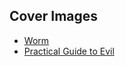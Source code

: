 ## Cover Images

- [Worm](https://images-wixmp-ed30a86b8c4ca887773594c2.wixmp.com/f/90aa73d7-97c3-4edf-ad47-165a24891ae1/d8ivj4b-dabe3327-307b-43a7-8823-1dca4186e6f3.png/v1/fill/w_1024,h_1536,q_80,strp/worm_cover_by_cactusfantastico_d8ivj4b-fullview.jpg?token=eyJ0eXAiOiJKV1QiLCJhbGciOiJIUzI1NiJ9.eyJzdWIiOiJ1cm46YXBwOjdlMGQxODg5ODIyNjQzNzNhNWYwZDQxNWVhMGQyNmUwIiwiaXNzIjoidXJuOmFwcDo3ZTBkMTg4OTgyMjY0MzczYTVmMGQ0MTVlYTBkMjZlMCIsIm9iaiI6W1t7ImhlaWdodCI6Ijw9MTUzNiIsInBhdGgiOiJcL2ZcLzkwYWE3M2Q3LTk3YzMtNGVkZi1hZDQ3LTE2NWEyNDg5MWFlMVwvZDhpdmo0Yi1kYWJlMzMyNy0zMDdiLTQzYTctODgyMy0xZGNhNDE4NmU2ZjMucG5nIiwid2lkdGgiOiI8PTEwMjQifV1dLCJhdWQiOlsidXJuOnNlcnZpY2U6aW1hZ2Uub3BlcmF0aW9ucyJdfQ.cUN8okHIBo_wG74yHKtbbUzmnPMlQhctEwmZ-0jj26s)
- [Practical Guide to Evil](https://old.reddit.com/r/PracticalGuideToEvil/comments/u5tg1j/book_cover_set_finally_completed_books_17/)
